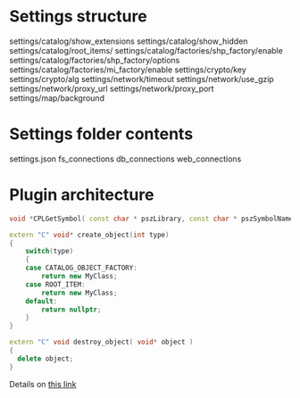 # Settings structure

settings/catalog/show_extensions
settings/catalog/show_hidden
settings/catalog/root_items/
settings/catalog/factories/shp_factory/enable
settings/catalog/factories/shp_factory/options
settings/catalog/factories/mi_factory/enable
settings/crypto/key
settings/crypto/alg
settings/network/timeout
settings/network/use_gzip
settings/network/proxy_url
settings/network/proxy_port
settings/map/background

# Settings folder contents

settings.json
fs_connections
db_connections
web_connections

# Plugin architecture

```cpp
void *CPLGetSymbol( const char * pszLibrary, const char * pszSymbolName )

extern "C" void* create_object(int type)
{
    switch(type)
    {
    case CATALOG_OBJECT_FACTORY:
        return new MyClass;
    case ROOT_ITEM:
        return new MyClass;
    default:
        return nullptr;
    }
}

extern "C" void destroy_object( void* object )
{
  delete object;
}
```

Details on [this link](http://stackoverflow.com/a/497158/2901140)

